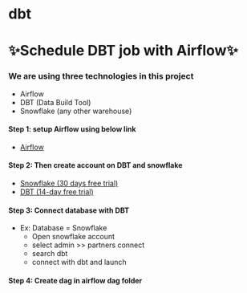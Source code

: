# dbt
# ✨Schedule DBT job with Airflow✨
### We are using three technologies in this project
 - Airflow
 - DBT (Data Build Tool)
 - Snowflake (any other warehouse)
 
#### Step 1:  setup Airflow using below link
 - [Airflow](https://airflow.apache.org/docs/apache-airflow/stable/installation/index.html)

#### Step 2: Then create account on DBT and snowflake
- [Snowflake (30 days free trial) ](https://signup.snowflake.com/?utm_cta=trial-en-www-homepage-top-right-nav-ss-evg&_ga=2.74406678.547897382.1657561304-1006975775.1656432605&_gac=1.254279162.1656541671.Cj0KCQjw8O-VBhCpARIsACMvVLPE7vSFoPt6gqlowxPDlHT6waZ2_Kd3-4926XLVs0QvlzvTvIKg7pgaAqd2EALw_wcB)
- [DBT (14-day free trial)](https://www.getdbt.com/signup/)

#### Step 3: Connect database with DBT
- Ex: Database = Snowflake 
  - Open snowflake account
  - select admin >> partners connect
  - search dbt
  - connect with dbt and launch

#### Step 4: Create dag in airflow dag folder
